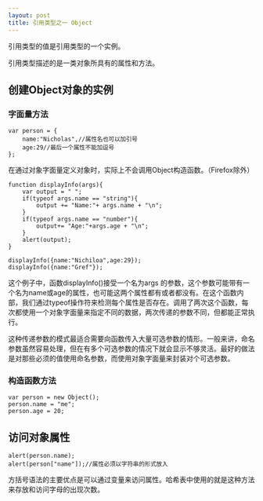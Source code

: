 ```yaml
---
layout: post
title: 引用类型之一 Object
---
```

引用类型的值是引用类型的一个实例。

引用类型描述的是一类对象所具有的属性和方法。

## 创建Object对象的实例 
### 字面量方法

    var person = {
        name:"Nicholas",//属性名也可以加引号
        age:29//最后一个属性不能加逗号
    };

在通过对象字面量定义对象时，实际上不会调用Object构造函数。（Firefox除外）

    function displayInfo(args){
        var output = " ";
        if(typeof args.name == "string"){
            output += "Name:"+ args.name + "\n";
        }
        if(typeof args.name == "number"){
            output+= "Age:"+args.age + "\n";
        }
        alert(output);
    }

    displayInfo({name:"Nichiloa",age:29});
    displayInfo({name:"Gref"});
    
这个例子中，函数displayInfo()接受一个名为args 的参数，这个参数可能带有一个名为name或age的属性，也可能这两个属性都有或者都没有。在这个函数内部，我们通过typeof操作符来检测每个属性是否存在。调用了两次这个函数，每次都使用一个对象字面量来指定不同的数据，两次传递的参数不同，但都能正常执行。

这种传递参数的模式最适合需要向函数传入大量可选参数的情形。一般来讲，命名参数虽然容易处理，但在有多个可选参数的情况下就会显示不够灵活。最好的做法是对那些必须的值使用命名参数，而使用对象字面量来封装对个可选参数。



### 构造函数方法

    var person = new Object();
    person.name = "me";
    person.age = 20;
    
## 访问对象属性

    alert(person.name);
    alert(person["name"]);//属性必须以字符串的形式放入
    
方括号语法的主要优点是可以通过变量来访问属性。哈希表中使用的就是这种方法来存放和访问字母的出现次数。